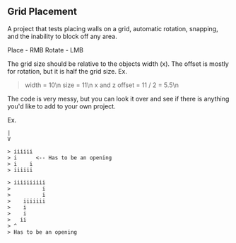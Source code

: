 Grid Placement
-------------------
A project that tests placing walls on a grid, automatic rotation, snapping, and the inability to block off any area.

Place - RMB
Rotate - LMB

The grid size should be relative to the objects width (x).
The offset is mostly for rotation, but it is half the grid size.
 Ex.
 > width = 10\n
 > size = 11\n
 > x and z offset = 11 / 2 = 5.5\n

The code is very messy, but you can look it over and see if there is anything you'd like to add to your own project.

Ex.
```
|
V
 
> iiiiii
> i      <-- Has to be an opening
> i    i
> iiiiii

> iiiiiiiiii
>          i
>          i
>    iiiiiii
>    i
>    i
>   ii
> ^
> Has to be an opening
```
